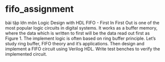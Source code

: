 # fifo_assignment
bài tập lớn môn Logic Design with HDL
FIFO - First In First Out is one of the most popular logic circuits in digital systems. It works as a
buffer memory, where the data which is written to first will be the data read out first as Figure 1. The
implement logic is often based on ring buffer principle.
Let’s study ring buffer, FIFO theory and it’s applications. Then design and implement a FIFO circuit
using Verilog HDL. Write test benches to verify the implemented circuit.
